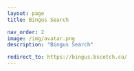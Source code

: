 ```yaml
---
layout: page
title: Bingus Search

nav_order: 2
image: /img/avatar.png
description: "Bingus Search"

redirect_to: https://bingus.bscotch.ca/
---
```

